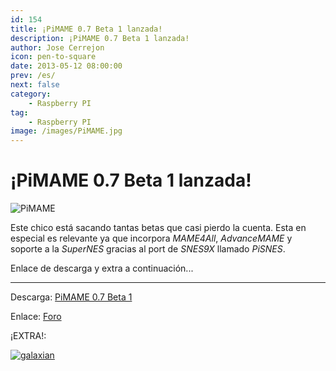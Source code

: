 ```yaml
---
id: 154
title: ¡PiMAME 0.7 Beta 1 lanzada!
description: ¡PiMAME 0.7 Beta 1 lanzada!
author: Jose Cerrejon
icon: pen-to-square
date: 2013-05-12 08:00:00
prev: /es/
next: false
category:
    - Raspberry PI
tag:
    - Raspberry PI
image: /images/PiMAME.jpg
---
```


# ¡PiMAME 0.7 Beta 1 lanzada!

![PiMAME](/images/PiMAME.jpg)

Este chico está sacando tantas betas que casi pierdo la cuenta. Esta en especial es relevante ya que incorpora _MAME4All_, _AdvanceMAME_ y soporte a la _SuperNES_ gracias al port de _SNES9X_ llamado _PiSNES_.

Enlace de descarga y extra a continuación...

---

Descarga: [PiMAME 0.7 Beta 1](https://sourceforge.net/projects/pimame/files/pimame-0.7-beta1.img.zip/download)

Enlace: [Foro](https://pimame.org/forum/)

¡EXTRA!:

<a href="/res/galaxian.zip">![galaxian](/images/galaxian.jpg "¡Descarga y juega Galaxian!")</a>
